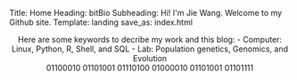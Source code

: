 Title: Home
Heading: bitBio
Subheading: Hi! I'm Jie Wang. Welcome to my Github site.
Template: landing
save_as: index.html


<center>Here are some keywords to decribe my work and this blog:  
- Computer: Linux, Python, R, Shell, and SQL  
- Lab: Population genetics, Genomics, and Evolution
</center>

<center>01100010 01101001 01110100 01000010 01101001 01101111</center>